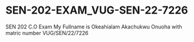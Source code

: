 # SEN-202-EXAM_VUG-SEN-22-7226
SEN 202 C.O Exam
My Fullname is Okeahialam Akachukwu Onuoha with matric number VUG/SEN/22/7226
